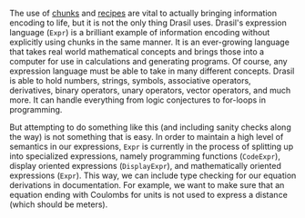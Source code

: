 The use of [chunks](Chunks) and [recipes](Recipes) are vital to actually bringing information encoding to life, but it is not the only thing Drasil uses. Drasil's expression language (`Expr`) is a brilliant example of information encoding without explicitly using chunks in the same manner. It is an ever-growing language that takes real world mathematical concepts and brings those into a computer for use in calculations and generating programs. Of course, any expression language must be able to take in many different concepts. Drasil is able to hold numbers, strings, symbols, associative operators, derivatives, binary operators, unary operators, vector operators, and much more. It can handle everything from logic conjectures to for-loops in programming. 

But attempting to do something like this (and including sanity checks along the way) is not something that is easy. In order to maintain a high level of semantics in our expressions, `Expr` is currently in the process of splitting up into specialized expressions, namely programming functions (`CodeExpr`), display oriented expressions (`DisplayExpr`), and mathematically oriented expressions (`Expr`). This way, we can include type checking for our equation derivations in documentation. For example, we want to make sure that an equation ending with Coulombs for units is not used to express a distance (which should be meters).
